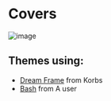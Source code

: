 # Covers
![image](https://i.imgur.com/hfv32Zf.png)

## Themes using:
* [Dream Frame](https://github.com/dream-frame/Dream-Frame) from Korbs
* [Bash](https://github.com/A-User-s-Discord-Themes/Bash/) from A user
